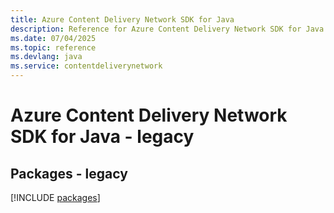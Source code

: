 ```yaml
---
title: Azure Content Delivery Network SDK for Java
description: Reference for Azure Content Delivery Network SDK for Java
ms.date: 07/04/2025
ms.topic: reference
ms.devlang: java
ms.service: contentdeliverynetwork
---
```

# Azure Content Delivery Network SDK for Java - legacy
## Packages - legacy
[!INCLUDE [packages](content-delivery-network-index.md)]